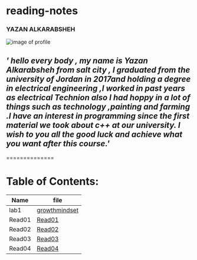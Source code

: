 # reading-notes
### YAZAN ALKARABSHEH   
 ![image of profile](https://avatars.githubusercontent.com/u/84713554?v=4.jpg)

## *' hello every body , my name is **Yazan Alkarabsheh** from salt city , I graduated from the university of Jordan in 2017and holding a degree in electrical engineering ,I worked in past years as electrical Technion  also I had hoppy in a lot of things such as technology ,painting and farming .I have an interest in programming since the first material we took about c++ at our university. I wish to you all the good luck and achieve what you want after this course.'*
==============

# Table of Contents:

                                        
 |Name  |file|
|-----|--------|
|lab1 | [growthmindset](https://yazanabdulhafez.github.io/reading-notes/lab1)    |
|Read01  |[Read01](https://yazanabdulhafez.github.io/reading-notes/Read01)      |                                        
|Read02| [Read02](https://yazanabdulhafez.github.io/reading-notes/Read02)|
|Read03|[Read03](https://yazanabdulhafez.github.io/reading-notes/Read03)|
|Read04|[Read04](https://yazanabdulhafez.github.io/reading-notes/Read04)|